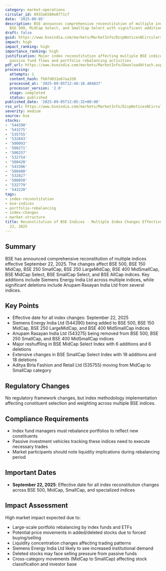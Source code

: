 ```yaml
---
category: market-operations
circular_id: 8933a6560e8f71cf
date: '2025-09-05'
description: BSE announces comprehensive reconstitution of multiple indices including
  BSE 500, MidCap Select, and SmallCap Select with significant additions and deletions.
draft: false
guid: https://www.bseindia.com/markets/MarketInfo/DispNoticesNCirculars.aspx?Noticeid={E51A1D89-6C2F-4227-BA3D-9E1F8F7D365C}&noticeno=20250905-16&dt=09/05/2025&icount=16&totcount=30&flag=0
impact: high
impact_ranking: high
importance_ranking: high
justification: Major index reconstitution affecting multiple BSE indices will impact
  passive fund flows and portfolio rebalancing activities
pdf_url: https://www.bseindia.com/markets/MarketInfo/DownloadAttach.aspx?id=20250905-16&attachedId=d586d599-058a-4a29-bdc8-3a832914d6f0
processing:
  attempts: 1
  content_hash: fb6fd831e67aa338
  processed_at: '2025-09-05T12:48:10.404837'
  processor_version: '2.0'
  stage: completed
  status: published
published_date: '2025-09-05T12:05:32+00:00'
rss_url: https://www.bseindia.com/markets/MarketInfo/DispNoticesNCirculars.aspx?Noticeid={E51A1D89-6C2F-4227-BA3D-9E1F8F7D365C}&noticeno=20250905-16&dt=09/05/2025&icount=16&totcount=30&flag=0
severity: medium
source: bse
stocks:
- '544390'
- '543275'
- '535755'
- '532843'
- '500093'
- '500271'
- '500257'
- '532754'
- '500420'
- '543396'
- '500480'
- '532827'
- '500850'
- '532779'
- '543220'
tags:
- index-reconstitution
- bse-indices
- portfolio-rebalancing
- index-changes
- market-structure
title: Reconstitution of BSE Indices - Multiple Index Changes Effective September
  22, 2025
---
```


## Summary

BSE has announced comprehensive reconstitution of multiple indices effective September 22, 2025. The changes affect BSE 500, BSE 150 MidCap, BSE 250 SmallCap, BSE 250 LargeMidCap, BSE 400 MidSmallCap, BSE MidCap Select, BSE SmallCap Select, and BSE AllCap indices. Key additions include Siemens Energy India Ltd across multiple indices, while significant deletions include Anupam Rasayan India Ltd from several indices.

## Key Points

- Effective date for all index changes: September 22, 2025
- Siemens Energy India Ltd (544390) being added to BSE 500, BSE 150 MidCap, BSE 250 LargeMidCap, and BSE 400 MidSmallCap indices
- Anupam Rasayan India Ltd (543275) being removed from BSE 500, BSE 250 SmallCap, and BSE 400 MidSmallCap indices
- Major reshuffling in BSE MidCap Select Index with 6 additions and 6 deletions
- Extensive changes in BSE SmallCap Select Index with 18 additions and 18 deletions
- Aditya Birla Fashion and Retail Ltd (535755) moving from MidCap to SmallCap category

## Regulatory Changes

No regulatory framework changes, but index methodology implementation affecting constituent selection and weighting across multiple BSE indices.

## Compliance Requirements

- Index fund managers must rebalance portfolios to reflect new constituents
- Passive investment vehicles tracking these indices need to execute necessary trades
- Market participants should note liquidity implications during rebalancing period

## Important Dates

- **September 22, 2025**: Effective date for all index reconstitution changes across BSE 500, MidCap, SmallCap, and specialized indices

## Impact Assessment

High market impact expected due to:
- Large-scale portfolio rebalancing by index funds and ETFs
- Potential price movements in added/deleted stocks due to forced buying/selling
- Liquidity concentration changes affecting trading patterns
- Siemens Energy India Ltd likely to see increased institutional demand
- Deleted stocks may face selling pressure from passive funds
- Cross-category movements (MidCap to SmallCap) affecting stock classification and investor base
